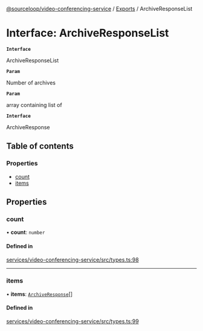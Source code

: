 [@sourceloop/video-conferencing-service](../README.md) / [Exports](../modules.md) / ArchiveResponseList

# Interface: ArchiveResponseList

**`Interface`**

ArchiveResponseList

**`Param`**

Number of archives

**`Param`**

array containing list of

**`Interface`**

ArchiveResponse

## Table of contents

### Properties

- [count](ArchiveResponseList.md#count)
- [items](ArchiveResponseList.md#items)

## Properties

### count

• **count**: `number`

#### Defined in

[services/video-conferencing-service/src/types.ts:98](https://github.com/sourcefuse/loopback4-microservice-catalog/blob/6c16af104/services/video-conferencing-service/src/types.ts#L98)

___

### items

• **items**: [`ArchiveResponse`](ArchiveResponse.md)[]

#### Defined in

[services/video-conferencing-service/src/types.ts:99](https://github.com/sourcefuse/loopback4-microservice-catalog/blob/6c16af104/services/video-conferencing-service/src/types.ts#L99)
